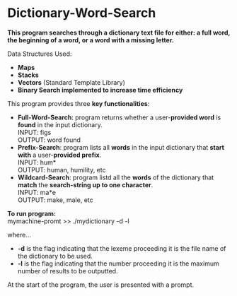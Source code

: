 # Dictionary-Word-Search

**This program searches through a dictionary text file for either: a full  word, the beginning of a word, or a word with a missing letter.**  

Data Structures Used:  
- **Maps**
- **Stacks**
- **Vectors** (Standard Template Library)
- **Binary Search implemented to increase time efficiency**  

This program provides three **key functionalities**:  
- **Full-Word-Search**: program returns whether a user-**provided word** is **found** in the input dictionary.   
  INPUT: figs   
      OUTPUT: word found
- **Prefix-Search**: program lists all **words** in the input dictionary that **start with** a user-**provided prefix**.   
  INPUT: hum*  
  OUTPUT: human, humility, etc
- **Wildcard-Search**: program listd all the **words** of the dictionary that **match** the **search-string up to one character**.   
  INPUT: ma*e   
  OUTPUT: make, male, etc

**To run program:**    
mymachine-promt >> ./mydictionary -d <dictionaryFile> -l <MaxNumOfWordsInOutput>

where...
- **-d** is the flag indicating that the lexeme proceeding it is the file name of the dictionary to be used.
- **-l** is the flag indicating that the number proceeding it is the maximum number of results to be outputted.  
  
At the start of the program, the user is presented with a prompt.
